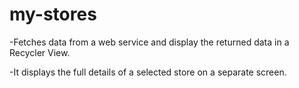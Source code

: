 # my-stores

-Fetches data from a web service and display the returned data in a Recycler View. 

-It displays the full details of a selected store on a separate screen. 
